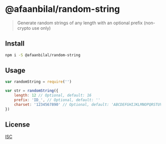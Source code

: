 # @afaanbilal/random-string

> Generate random strings of any length with an optional prefix (non-crypto use only)

## Install

```bash
npm i -S @afaanbilal/random-string
```

## Usage

```js
var randomString = require('')

var str = randomString({
    length: 12 // Optional, default: 16
    prefix: 'ID_', // Optional, default: ''
    charset: '1234567890' // Optional, default: 'ABCDEFGHIJKLMNOPQRSTUVWXYZabcdefghijklmnopqrstuvwxyz0123456789' 
})
```

## License

[ISC]()
